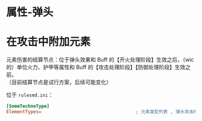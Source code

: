 # 属性-弹头

# 在攻击中附加元素

元素伤害的结算节点：位于弹头效果和 Buff 的【开火处理阶段】生效之后，（wic 的）单位火力、护甲等属性和 Buff 的【攻击处理阶段】【防御处理阶段】生效之前。  
（目前结算节点是试行方案，后续可能变化）

位于 `rulesmd.ini`：

```ini
[SomeTechnoType]
ElementTypes=                                   ; 元素类型列表 , 弹头攻击时会让攻击携带这些【元素类型】 , 默认值是 空
```